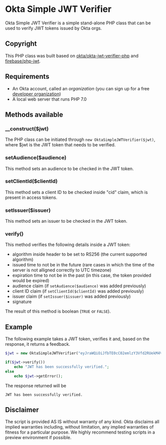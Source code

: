 # Okta Simple JWT Verifier
Okta Simple JWT Verifier is a simple stand-alone PHP class that can be used to verify JWT tokens issued by Okta orgs.

## Copyright
This PHP class was built based on [okta/okta-jwt-verifier-php](https://github.com/okta/okta-jwt-verifier-php) and [firebase/php-jwt](https://github.com/firebase/php-jwt).

## Requirements
* An Okta account, called an _organization_ (you can sign up for a free [developer organization](https://developer.okta.com/signup/))
* A local web server that runs PHP 7.0

## Methods available
### __construct($jwt)
The PHP class can be initiated through `new OktaSimpleJWTVerifier($jwt)`, where $jwt is the JWT token that needs to be verified.

### setAudience($audience)
This method sets an audience to be checked in the JWT token.

### setClientId($clientId)
This method sets a client ID to be checked inside "cid" claim, which is present in access tokens.

### setIssuer($issuer)
This method sets an issuer to be checked in the JWT token.

### verify()
This method verifies the following details inside a JWT token:
* algorithm inside header to be set to RS256 (the current supported algorithm)
* issued time to not be in the future (rare cases in which the time of the server is not alligned correctly to UTC timezone)
* expiration time to not be in the past (in this case, the token provided would be expired)
* audience claim (if `setAudience($audience)` was added previously)
* client ID claim (if `setClientId($clientId)` was added previously)
* issuer claim (if `setIssuer($issuer)` was added previously)
* signature

The result of this method is boolean (`TRUE` or `FALSE`).

## Example
The following example takes a JWT token, verifies it and, based on the response, it returns a feedback.

```php
$jwt = new OktaSimpleJWTVerifier("eyJraWQiOiJfbTE0cC02emlzY3Vfd2RUekM4VmlKRDNBSTl1VU9qT3pDSHllMjNLcVF3IiwiYWxnIjoiUlMyNTYifQ.eyJ2ZXIiOjEsImp0aSI6IkFULlNid2ZReGNHQm5WVVFPTEN0bTg5S2RaUkJDeW9NOXBBRVZlLUwyWFpWeG8iLCJpc3MiOiJodHRwczovL2RyYWdvcy5va3RhcHJldmlldy5jb20vb2F1dGgyL2F1c2w2dG80NHkyNkp0eUdQMGg3IiwiYXVkIjoiaHR0cHM6Ly9kZXYub2t0YS5hZG1pbnBhbmVsLmJpeiIsImlhdCI6MTU1OTY1NTgzNSwiZXhwIjoxNTU5NjU5NDM1LCJjaWQiOiIwb2FsNnA4emdxT2VhTDg1QzBoNyIsInVpZCI6IjAwdWVheThqY2Q1a2tNV3MyMGg3Iiwic2NwIjpbIm9wZW5pZCIsInByb2ZpbGUiXSwic3ViIjoiZHJhZ29zLmdhZnRvbmVhbnVAZ21haWwuY29tIn0.EamQpMdyei-Zf-4NwbFHCoHfK8UncYFuvK5w-TpQIPdSVBsgxHqoQr_Ez5GqURniNKvt-XT4ZF2CAcSrW17R2Gdjyls7vXCyDWRKCV4D06a9qGXDdvxmkLJgzF5bE3d3TV3DHlqtts69IHDVugPZvYQRnSPaWG6MJFl2Sz80W38Quj0IUupz4AdSL-eUCB5gZkNbf73e0dwUO59MRGG_g_RGkZyyLROo_TwxMyXdTZiIqKeLCW-XA8KDn64DgJQydKTKRlFO4YXU1vLvK4qpCvi6JJf0zvqDKBt_KH9jBaM8qNLIOjB6ppzpCa6s7OrRSLNymhvAF_3IvTUKXOfxEg");

if($jwt->verify())
	echo "JWT has been successfully verified.";
else
	echo $jwt->getError();
```
	
The response returned will be

```
JWT has been successfully verified.
```

## Disclaimer
The script is provided AS IS without warranty of any kind. Okta disclaims all implied warranties including, without limitation, any implied warranties of fitness for a particular purpose. We highly recommend testing scripts in a preview environment if possible.